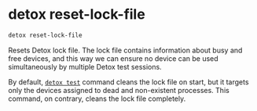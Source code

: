 # detox reset-lock-file

```bash
detox reset-lock-file
```

Resets Detox lock file. The lock file contains information about busy and free devices, and this way we can ensure no device can be used simultaneously by multiple Detox test sessions.

By default, [`detox test`](test.md) command cleans the lock file on start,
but it targets only the devices assigned to dead and non-existent processes.
This command, on contrary, cleans the lock file completely.
